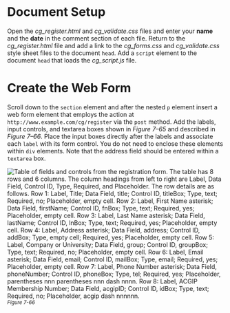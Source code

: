 # Document Setup

Open the *cg_register.html* and *cg_validate.css* files and enter your **name** and the **date** in the comment section of each file. Return to the *cg_register.html* file and add a link to the *cg_forms.css* and *cg_validate.css* style sheet files to the document `head`. Add a `script` element to the document `head` that loads the *cg_script.js* file.

# Create the Web Form

Scroll down to the `section` element and after the nested `p` element insert a web form element that employs the action at `http://www.example.com/cg/register` via the `post` method. Add the labels, input controls, and textarea boxes shown in *Figure 7–65* and described in *Figure 7–66*. Place the input boxes directly after the labels and associate each `label` with its form control. You do not need to enclose these elements within `div` elements. Note that the address field should be entered within a `textarea` box.

![Table of fields and controls from the registration form. The table has 8 rows and 6 columns. The column headings from left to right are Label, Data Field, Control ID, Type, Required, and Placeholder. The row details are as follows. Row 1: Label, Title; Data Field, title; Control ID, titleBox; Type, text; Required, no; Placeholder, empty cell. Row 2: Label, First Name asterisk; Data Field, firstName; Control ID, fnBox; Type, text; Required, yes; Placeholder, empty cell. Row 3:  Label, Last Name asterisk; Data Field, lastName; Control ID, lnBox; Type, text; Required, yes; Placeholder, empty cell. Row 4:  Label, Address asterisk; Data Field, address; Control ID, addBox; Type, empty cell; Required, yes; Placeholder, empty cell. Row 5:  Label, Company or University; Data Field, group; Control ID, groupBox; Type, text; Required, no; Placeholder, empty cell. Row 6:  Label, Email asterisk; Data Field, email; Control ID, mailBox; Type, email; Required, yes; Placeholder, empty cell. Row 7:  Label, Phone Number asterisk; Data Field, phoneNumber; Control ID, phoneBox; Type, tel; Required, yes; Placeholder, parentheses nnn parentheses nnn dash nnnn. Row 8:  Label, ACGIP Membership Number; Data Field, acgipID; Control ID, idBox; Type, text; Required, no; Placeholder, acgip dash nnnnnn.](https://cdn.filestackcontent.com/I6ifoI4GRqt7Lb9tFnQP)
<sup>*Figure 7-66*</sup>

